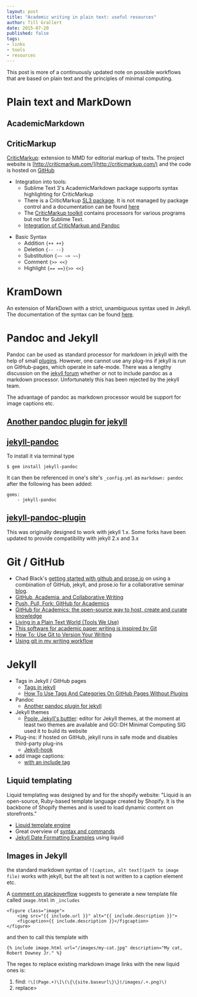 ```yaml
---
layout: post
title: "Academic writing in plain text: useful resources"
author: Till Grallert
date: 2015-07-20
published: false
tags:
- links
- tools
- resources
---
```


This post is more of a continuously updated note on possible workflows that are based on plain text and the principles of minimal computing.

# Plain text and MarkDown

## AcademicMarkdown

## CriticMarkup

[CriticMarkup](http://macdrifter.com/2013/02/everyones-a-critic-the-critic-markup-language-proposal.html): extension to MMD for editorial markup of texts. The project website is [http://criticmarkup.com/](http://criticmarkup.com/) and the code is hosted on [GitHub](https://github.com/CriticMarkup/CriticMarkup-toolkit)

- Integration into tools:
    + Sublime Text 3's AcademicMarkdown package supports syntax highlighting for CriticMarkup
    + There is a CriticMarkup [SL3 package](https://github.com/CriticMarkup/CriticMarkup-toolkit/tree/master/Sublime%20Text%203%20Package/). It is not managed by package control and a documentation can be found [here](http://criticmarkup.com/sublime-text.php)
    + The [CriticMarkup toolkit](https://github.com/CriticMarkup/CriticMarkup-toolkit) contains processors for various programs but not for Sublime Text.
    + [Integration of CriticMarkup and Pandoc](http://vitruviandesign.blogspot.com/2014/05/more-reasons-to-love-markdown-plus.html)

+ Basic Syntax
    * Addition `{++ ++}`
    * Deletion `{-- --}`
    * Substitution `{~~ ~> ~~}`
    * Comment `{>> <<}`
    * Highlight `{== ==}{>> <<}`

# KramDown

An extension of MarkDown with a strict, unambiguous syntax used in Jekyll. The documentation of the syntax can be found [here](http://kramdown.gettalong.org/syntax.html).

# Pandoc and Jekyll

Pandoc can be used as standard processor for markdown in jekyll with the help of small [plugins](http://jekyllrb.com/docs/plugins/). However, one cannot use any plug-ins if jekyll is run on GitHub-pages, which operate in safe-mode. There was a lengthy discussion on the [jekyll forum](https://github.com/jekyll/jekyll/issues/1973) whether or not to include pandoc as a markdown processor. Unfortunately this has been rejected by the jekyll team.

The advantage of pandoc as markdown processor would be support for image captions etc.

## [Another pandoc plugin for jekyll](https://github.com/fauno/jekyll-pandoc-multiple-formats)



##  [jekyll-pandoc](https://github.com/mfenner/jekyll-pandoc)

To install it via terminal type

`$ gem install jekyll-pandoc`

It can then be referenced in one's site's `_config.yml` as `markdown: pandoc` after the following has been added:

~~~
gems: 
    - jekyll-pandoc
~~~


## [jekyll-pandoc-plugin](https://github.com/9peppe/jekyll-pandoc-plugin)

This was originally designed to work with jekyll 1.x. Some forks have been updated to provide compatibility with jekyll 2.x and 3.x


# Git / GitHub

- Chad Black's [getting started with github and prose.io](https://parezcoydigo.wordpress.com/2013/08/26/getting-started-with-github-and-prose-io/) on using a combination of GitHub, jekyll, and prose.io for a collaborative seminar [blog](http://dh.chadblack.net/info/all_posts/).
- [GitHub, Academia, and Collaborative Writing](http://www.hastac.org/blogs/harrisonm/2013/10/12/github-academia-and-collaborative-writing)
- [Push, Pull, Fork: GitHub for Academics](http://www.hybridpedagogy.com/journal/push-pull-fork-github-for-academics/)
- [GitHub for Academics: the open-source way to host, create and curate knowledge](http://blogs.lse.ac.uk/impactofsocialsciences/2013/06/04/github-for-academics/)
- [Living in a Plain Text World (Tools We Use)](http://savageminds.org/2013/02/15/living-in-a-plain-text-world-tools-we-use/)
- [This software for academic paper writing is inspired by Git](http://technical.ly/brooklyn/2014/09/12/authorea-software-for-academic-paper-writing-is-inspired-by-git/)
- [How To: Use Git to Version Your Writing](http://www.lifehack.org/articles/technology/how-to-use-git-to-version-your-writing.html)
- [Using git in my writing workflow](https://www.martineve.com/2013/08/18/using-git-in-my-writing-workflow/)

# Jekyll

- Tags in Jekyll / GitHub pages
    + [Tags in jekyll](http://charliepark.org/tags-in-jekyll/)
    + [How To Use Tags And Categories On GitHub Pages Without Plugins](http://www.minddust.com/post/tags-and-categories-on-github-pages/)
- Pandoc 
    + [Another pandoc plugin for jekyll](https://github.com/fauno/jekyll-pandoc-multiple-formats)
- Jekyll themes
    + [Poole, Jekyll's buttler](https://github.com/poole/poole): editor for Jekyll themes, at the moment at least two themes are available and GO::DH Minimal Computing SIG used it to build its website
- Plug-ins: if hosted on GitHub, jekyll runs in safe mode and disables third-party plug-ins
    + [Jekyll-hook](https://developmentseed.org/blog/2013/05/01/introducing-jekyll-hook/) 
- add image captions:
    + [with an include tag](http://codingtips.kanishkkunal.in/image-caption-jekyll/)

## Liquid templating

Liquid templating was designed by and for the shopify website: "Liquid is an open-source, Ruby-based template language created by Shopify. It is the backbone of Shopify themes and is used to load dynamic content on storefronts."

- [Liquid template engine](http://wiki.shopify.com/Liquid)
- Great overview of [syntax and commands](https://github.com/Shopify/liquid/wiki/Liquid-for-Designers)
- [Jekyll Date Formatting Examples](http://alanwsmith.com/jekyll-liquid-date-formatting-examples) using liquid 

## Images in Jekyll

the standard markdown syntax of `![caption, alt text](path to image file)` works with jekyll, but the alt text is not written to a caption element etc.

A [comment on stackoverflow](http://stackoverflow.com/questions/19331362/using-an-image-caption-in-markdown-jekyll) suggests to generate a new template file called `image.html` in `_includes`

~~~{.html}
<figure class="image">
    <img src="{{ include.url }}" alt="{{ include.description }}">
    <figcaption>{{ include.description }}</figcaption>
</figure>
~~~ 

and then to call this template with 

~~~{.}
{% include image.html url="/images/my-cat.jpg" description="My cat, Robert Downey Jr." %}
~~~

The regex to replace existing markdown image links with the new liquid ones is:

1. find: `!\[(Page.+)\]\(\{\{site.baseurl\}\}(/images/.+.png)\)`
2. replace> 